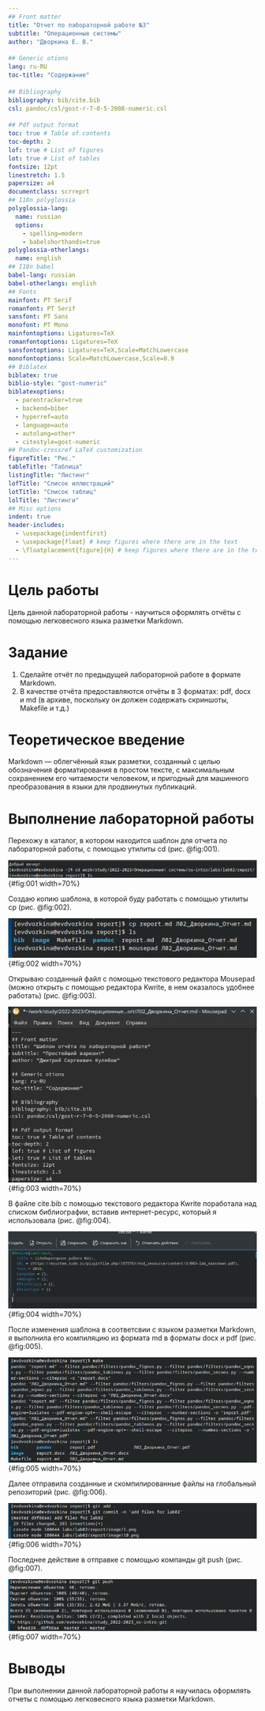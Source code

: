 ```yaml
---
## Front matter
title: "Отчет по лабораторной работе №3"
subtitle: "Операционные системы"
author: "Дворкина Е. В."

## Generic otions
lang: ru-RU
toc-title: "Содержание"

## Bibliography
bibliography: bib/cite.bib
csl: pandoc/csl/gost-r-7-0-5-2008-numeric.csl

## Pdf output format
toc: true # Table of contents
toc-depth: 2
lof: true # List of figures
lot: true # List of tables
fontsize: 12pt
linestretch: 1.5
papersize: a4
documentclass: scrreprt
## I18n polyglossia
polyglossia-lang:
  name: russian
  options:
	- spelling=modern
	- babelshorthands=true
polyglossia-otherlangs:
  name: english
## I18n babel
babel-lang: russian
babel-otherlangs: english
## Fonts
mainfont: PT Serif
romanfont: PT Serif
sansfont: PT Sans
monofont: PT Mono
mainfontoptions: Ligatures=TeX
romanfontoptions: Ligatures=TeX
sansfontoptions: Ligatures=TeX,Scale=MatchLowercase
monofontoptions: Scale=MatchLowercase,Scale=0.9
## Biblatex
biblatex: true
biblio-style: "gost-numeric"
biblatexoptions:
  - parentracker=true
  - backend=biber
  - hyperref=auto
  - language=auto
  - autolang=other*
  - citestyle=gost-numeric
## Pandoc-crossref LaTeX customization
figureTitle: "Рис."
tableTitle: "Таблица"
listingTitle: "Листинг"
lofTitle: "Список иллюстраций"
lotTitle: "Список таблиц"
lolTitle: "Листинги"
## Misc options
indent: true
header-includes:
  - \usepackage{indentfirst}
  - \usepackage{float} # keep figures where there are in the text
  - \floatplacement{figure}{H} # keep figures where there are in the text
---
```


# Цель работы

Цель данной лабораторной работы - научиться оформлять отчёты с помощью легковесного языка разметки Markdown.

# Задание

1. Сделайте отчёт по предыдущей лабораторной работе в формате Markdown.
2. В качестве отчёта предоставляются отчёты в 3 форматах: pdf, docx и md (в архиве,
поскольку он должен содержать скриншоты, Makefile и т.д.)

# Теоретическое введение

Markdown — облегчённый язык разметки, созданный с целью обозначения форматирования в простом тексте, с максимальным сохранением его читаемости человеком, и пригодный для машинного преобразования в языки для продвинутых публикаций.

# Выполнение лабораторной работы

Перехожу в каталог, в котором находится шаблон для отчета по лабораторной работы, с помощью утилиты cd (рис. @fig:001).

![Перемещение между директориями](image/1.png){#fig:001 width=70%}

Создаю копию шаблона, в которой буду работать с помощью утилиты cp (рис. @fig:002).

![Копирование файла](image/2.png){#fig:002 width=70%}

Открываю созданный файл с помощью текстового редактора Mousepad (можно открыть с помощью редактора Kwrite, в нем оказалось удобнее работать) (рис. @fig:003).

![Изменение файла](image/3.png){#fig:003 width=70%}

В файле cite.bib с помощью текстового редактора Kwrite поработала над списком библиографии, вставив интернет-ресурс, который я использовала (рис. @fig:004).

![Редактирование файла](image/7.png){#fig:004 width=70%}

После изменения шаблона в соответсвии с языком разметки Markdown, я выполнила его компиляцию из формата md в форматы docx и pdf (рис. @fig:005).

![Компиляция отчета](image/4.png){#fig:005 width=70%}

Далее отправила созданные и скомпилированные файлы на глобальный репозиторий (рис. @fig:006).

![Отправка файлов на Git](image/5.png){#fig:006 width=70%}

Последнее действие в отправке с помощью компанды git push (рис. @fig:007).

![Отправка файлов на Git](image/6.png){#fig:007 width=70%}


# Выводы

При выполнении данной лабораторной работы я научилась оформлять отчеты с помощью легковесного языка разметки Markdown.
